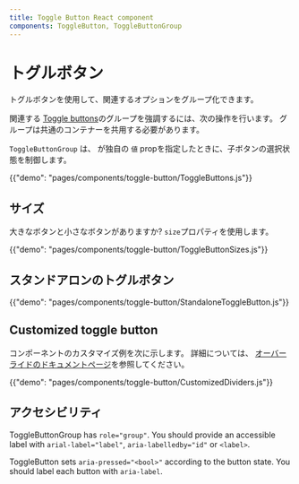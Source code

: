 ```yaml
---
title: Toggle Button React component
components: ToggleButton, ToggleButtonGroup
---
```


# トグルボタン

<p class="description">トグルボタンを使用して、関連するオプションをグループ化できます。</p>

関連する [Toggle buttons](https://material.io/design/components/buttons.html#toggle-button)のグループを強調するには、次の操作を行います。 グループは共通のコンテナーを共用する必要があります。

`ToggleButtonGroup` は、 が独自の `値` propを指定したときに、子ボタンの選択状態を制御します。

{{"demo": "pages/components/toggle-button/ToggleButtons.js"}}

## サイズ

大きなボタンと小さなボタンがありますか? `size`プロパティを使用します。

{{"demo": "pages/components/toggle-button/ToggleButtonSizes.js"}}

## スタンドアロンのトグルボタン

{{"demo": "pages/components/toggle-button/StandaloneToggleButton.js"}}

## Customized toggle button

コンポーネントのカスタマイズ例を次に示します。 詳細については、 [オーバーライドのドキュメントページ](/customization/components/)を参照してください。

{{"demo": "pages/components/toggle-button/CustomizedDividers.js"}}

## アクセシビリティ

ToggleButtonGroup has `role="group"`. You should provide an accessible label with `arial-label="label"`, `aria-labelledby="id"` or `<label>`.

ToggleButton sets `aria-pressed="<bool>"` according to the button state. You should label each button with `aria-label`.